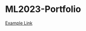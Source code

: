 # ML2023-Portfolio
<body>
<a href="https://en.wikipedia.org/wiki/Trollface">Example Link</a>
</body>
